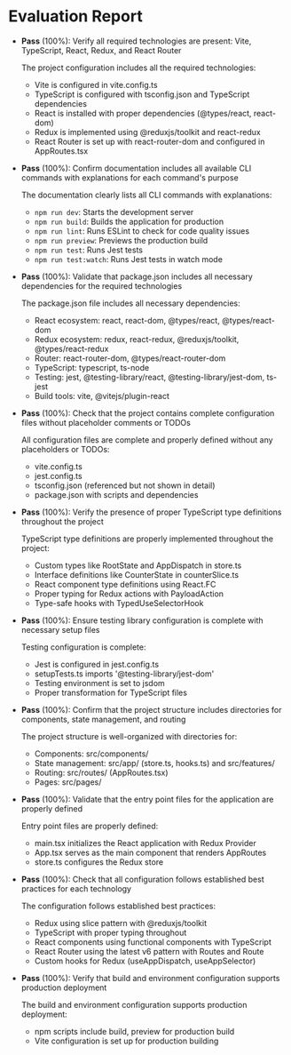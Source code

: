 # Evaluation Report

- **Pass** (100%): Verify all required technologies are present: Vite, TypeScript, React, Redux, and React Router
  
  The project configuration includes all the required technologies:
  - Vite is configured in vite.config.ts
  - TypeScript is configured with tsconfig.json and TypeScript dependencies
  - React is installed with proper dependencies (@types/react, react-dom)
  - Redux is implemented using @reduxjs/toolkit and react-redux
  - React Router is set up with react-router-dom and configured in AppRoutes.tsx

- **Pass** (100%): Confirm documentation includes all available CLI commands with explanations for each command's purpose
  
  The documentation clearly lists all CLI commands with explanations:
  - `npm run dev`: Starts the development server
  - `npm run build`: Builds the application for production
  - `npm run lint`: Runs ESLint to check for code quality issues
  - `npm run preview`: Previews the production build
  - `npm run test`: Runs Jest tests
  - `npm run test:watch`: Runs Jest tests in watch mode

- **Pass** (100%): Validate that package.json includes all necessary dependencies for the required technologies
  
  The package.json file includes all necessary dependencies:
  - React ecosystem: react, react-dom, @types/react, @types/react-dom
  - Redux ecosystem: redux, react-redux, @reduxjs/toolkit, @types/react-redux
  - Router: react-router-dom, @types/react-router-dom
  - TypeScript: typescript, ts-node
  - Testing: jest, @testing-library/react, @testing-library/jest-dom, ts-jest
  - Build tools: vite, @vitejs/plugin-react

- **Pass** (100%): Check that the project contains complete configuration files without placeholder comments or TODOs
  
  All configuration files are complete and properly defined without any placeholders or TODOs:
  - vite.config.ts
  - jest.config.ts
  - tsconfig.json (referenced but not shown in detail)
  - package.json with scripts and dependencies

- **Pass** (100%): Verify the presence of proper TypeScript type definitions throughout the project
  
  TypeScript type definitions are properly implemented throughout the project:
  - Custom types like RootState and AppDispatch in store.ts
  - Interface definitions like CounterState in counterSlice.ts
  - React component type definitions using React.FC
  - Proper typing for Redux actions with PayloadAction
  - Type-safe hooks with TypedUseSelectorHook

- **Pass** (100%): Ensure testing library configuration is complete with necessary setup files
  
  Testing configuration is complete:
  - Jest is configured in jest.config.ts
  - setupTests.ts imports '@testing-library/jest-dom'
  - Testing environment is set to jsdom
  - Proper transformation for TypeScript files

- **Pass** (100%): Confirm that the project structure includes directories for components, state management, and routing
  
  The project structure is well-organized with directories for:
  - Components: src/components/
  - State management: src/app/ (store.ts, hooks.ts) and src/features/
  - Routing: src/routes/ (AppRoutes.tsx)
  - Pages: src/pages/

- **Pass** (100%): Validate that the entry point files for the application are properly defined
  
  Entry point files are properly defined:
  - main.tsx initializes the React application with Redux Provider
  - App.tsx serves as the main component that renders AppRoutes
  - store.ts configures the Redux store

- **Pass** (100%): Check that all configuration follows established best practices for each technology
  
  The configuration follows established best practices:
  - Redux using slice pattern with @reduxjs/toolkit
  - TypeScript with proper typing throughout
  - React components using functional components with TypeScript
  - React Router using the latest v6 pattern with Routes and Route
  - Custom hooks for Redux (useAppDispatch, useAppSelector)

- **Pass** (100%): Verify that build and environment configuration supports production deployment
  
  The build and environment configuration supports production deployment:
  - npm scripts include build, preview for production build
  - Vite configuration is set up for production building
